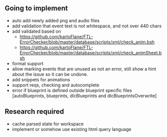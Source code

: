 ## Going to implement
- auto add newly added png and audio files
- add validation that event text is not whitespace, and not over 440 chars
- add validated based on 
  - https://github.com/kartoFlane/FTL-ErrorChecker/blob/master/database/scripts/xml/check_anim.bsh
  - https://github.com/kartoFlane/FTL-ErrorChecker/blob/master/database/scripts/xml/check_animSheet.bsh
- format support
- allow marking events that are unused as not an error, still show a hint about the issue so it can be undone.
- add snippets for animations
- support reqs, checking and autocomplete
- error if blueprint is defined outside blueprint specific files [autoBlueprints, blueprints, dlcBlueprints and dlcBlueprintsOverwrite]


## Research required
- cache parsed state for workspace
- implement or somehow use existing html query language
